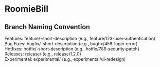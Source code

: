 # RoomieBill
<h2>Branch Naming Convention</h2>
Features: feature/<issue-number>-short-description (e.g., feature/123-user-authentication) </br>
Bug Fixes: bugfix/<issue-number>-short-description (e.g., bugfix/456-login-error) </br>
Hotfixes: hotfix/<issue-number>-short-description (e.g., hotfix/789-security-patch) </br>
Releases: release/<version-number> (e.g., release/1.2.0) </br>
Experimental: experimental/<description> (e.g., experimental/ui-redesign) </br>
